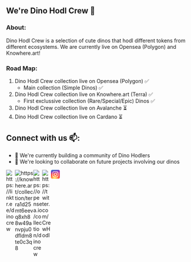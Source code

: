 ## We're Dino Hodl Crew 👋
### About:
Dino Hodl Crew is a selection of cute dinos that hodl different tokens from different ecosystems. We are currently live on Opensea (Polygon) and Knowhere.art!

### Road Map:
1. Dino Hodl Crew collection live on Opensea (Polygon) ✅
    - Main collection (Simple Dinos) ✅
3. Dino Hodl Crew collection live on Knowhere.art (Terra) ✅
    - First exclussive collection (Rare/Special/Epic) Dinos ✅
5. Dino Hodl Crew collection live on Avalanche ⏳
6. Dino Hodl Crew collection live on Cardano ⏳

## Connect with us 📫:
- 🌱 We're currently building a community of Dino Hodlers
- 💞️ We're looking to collaborate on future projects involving our dinos

[<img align="left" alt="https://linktr.ee/dinocrew" width="24px" src="https://res.cloudinary.com/crunchbase-production/image/upload/c_lpad,f_auto,q_auto:eco,dpr_1/h90nveymaytblh5fldz8" />][linktree]
[<img align="left" alt="https://knowhere.art/collection/terra1d25mt6eevq8xh88w49anvpju0dfldm8te0c3q8" width="50px" src="https://knowhere.art/static/logos/knowhere-logo.png" />][knowhere]
[<img align="left" alt="https://opensea.io/collection/dinocrew" width="24px" src="https://storage.googleapis.com/opensea-static/Logomark/Logomark-Blue.png" />][opensea]

[<img align="left" alt="https://twitter.com/CrewHodl" width="24px" src="https://img.icons8.com/fluency/48/000000/twitter.png" />][twitter]
[<img align="left" alt="https://www.instagram.com/dinohodlcrew/" width="24px" src="https://github.com/edent/SuperTinyIcons/blob/master/images/svg/instagram.svg" />][instagram]



[twitter]: https://twitter.com/CrewHodl
[instagram]: https://www.instagram.com/dinohodlcrew/
[linktree]: https://linktr.ee/dinocrew
[opensea]: https://opensea.io/collection/dinocrew
[knowhere]: https://knowhere.art/collection/terra1d25mt6eevq8xh88w49anvpju0dfldm8te0c3q8
